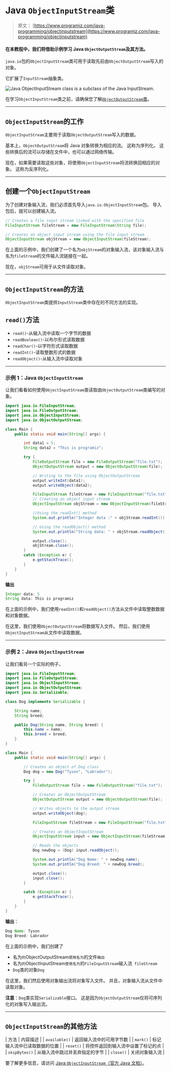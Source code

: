 # Java `ObjectInputStream`类

> 原文： [https://www.programiz.com/java-programming/objectinputstream](https://www.programiz.com/java-programming/objectinputstream)

#### 在本教程中，我们将借助示例学习 Java `ObjectOutputStream`及其方法。

`java.io`包的`ObjectInputStream`类可用于读取先前由`ObjectOutputStream`写入的对象。

它扩展了`InputStream`抽象类。

![Java ObjectInputStream class is a subclass of the Java InputStream.](img/da1447825195bd00849a7ce93f982a90.png "Java ObjectInputStream Class")

在学习`ObjectInputStream`类之前，请确保您了解[`ObjectOutputStream`类](/java-programming/objectoutputstream "Java ObjectOutputStream Class")。

* * *

## `ObjectInputStream`的工作

`ObjectInputStream`主要用于读取`ObjectOutputStream`写入的数据。

基本上，`ObjectOutputStream`将 Java 对象转换为相应的流。 这称为序列化。 这些转换后的流可以存储在文件中，也可以通过网络传输。

现在，如果需要读取这些对象，将使用`ObjectInputStream`将流转换回相应的对象。 这称为反序列化。

* * *

## 创建一个`ObjectInputStream`

为了创建对象输入流，我们必须首先导入`java.io.ObjectInputStream`包。 导入包后，就可以创建输入流。

```java
// Creates a file input stream linked with the specified file
FileInputStream fileStream = new FileInputStream(String file);

// Creates an object input stream using the file input stream
ObjectInputStream objStream = new ObjectInputStream(fileStream); 
```

在上面的示例中，我们创建了一个名为`objStream`的对象输入流，该对象输入流与名为`fileStream`的文件输入流链接在一起。

现在，`objStream`可用于从文件读取对象。

* * *

## `ObjectInputStream`的方法

`ObjectInputStream`类提供`InputStream`类中存在的不同方法的实现。

## `read()`方法

*   `read()`-从输入流中读取一个字节的数据
*   `readBoolean()`-以布尔形式读取数据
*   `readChar()`-以字符形式读取数据
*   `readInt()`-读取整数形式的数据
*   `readObject()`-从输入流中读取对象

* * *

### 示例 1：Java `ObjectInputStream`

让我们看看如何使用`ObjectInputStream`类读取由`ObjectOutputStream`类编写的对象。

```java
import java.io.FileInputStream;
import java.io.FileOutputStream;
import java.io.ObjectInputStream;
import java.io.ObjectOutputStream;

class Main {
    public static void main(String[] args) {

        int data1 = 5;
        String data2 = "This is programiz";

        try {
            FileOutputStream file = new FileOutputStream("file.txt");
            ObjectOutputStream output = new ObjectOutputStream(file);

            // Writing to the file using ObjectOutputStream
            output.writeInt(data1);
            output.writeObject(data2);

            FileInputStream fileStream = new FileInputStream("file.txt");
            // Creating an object input stream
            ObjectInputStream objStream = new ObjectInputStream(fileStream);

            //Using the readInt() method
            System.out.println("Integer data :" + objStream.readInt());

            // Using the readObject() method
            System.out.println("String data: " + objStream.readObject());

            output.close();
            objStream.close();
        }
        catch (Exception e) {
            e.getStackTrace();
        }
    }
} 
```

**输出**

```java
Integer data: 5
String data: This is programiz 
```

在上面的示例中，我们使用`readInt()`和`readObject()`方法从文件中读取整数数据和对象数据。

在这里，我们使用`ObjectOutputStream`将数据写入文件。 然后，我们使用`ObjectInputStream`从文件中读取数据。

* * *

### 示例 2：Java `ObjectInputStream`

让我们看另一个实际的例子，

```java
import java.io.FileInputStream;
import java.io.FileOutputStream;
import java.io.ObjectInputStream;
import java.io.ObjectOutputStream;
import java.io.Serializable;

class Dog implements Serializable {

    String name;
    String breed;

    public Dog(String name, String breed) {
        this.name = name;
        this.breed = breed;
    }
}

class Main {
    public static void main(String[] args) {

        // Creates an object of Dog class
        Dog dog = new Dog("Tyson", "Labrador");

        try {
            FileOutputStream file = new FileOutputStream("file.txt");

            // Creates an ObjectOutputStream
            ObjectOutputStream output = new ObjectOutputStream(file);

            // Writes objects to the output stream
            output.writeObject(dog);

            FileInputStream fileStream = new FileInputStream("file.txt");

            // Creates an ObjectInputStream
            ObjectInputStream input = new ObjectInputStream(fileStream);

            // Reads the objects
            Dog newDog = (Dog) input.readObject();

            System.out.println("Dog Name: " + newDog.name);
            System.out.println("Dog Breed: " + newDog.breed);

            output.close();
            input.close();
        }

        catch (Exception e) {
            e.getStackTrace();
        }
    }
} 
```

**输出**：

```java
Dog Name: Tyson
Dog Breed: Labrador 
```

在上面的示例中，我们创建了

*   名为`的`ObjectOutputStream`使用名为`的文件`输出`
*   名为`的`ObjectInputStream`使用名为`的`FileInputStream`输入流` fileStream`
*   `Dog`类的对象`Dog`

在这里，我们然后使用对象输出流将对象写入文件。 并且，对象输入流从文件中读取对象。

**注意**：`Dog`类实现`Serializable`接口。 这是因为`ObjectOutputStream`仅将可序列化的对象写入输出流。

* * *

## `ObjectInputStream`的其他方法

| 方法 | 内容描述 |
| `available()` | 返回输入流中的可用字节数 |
| `mark()` | 标记输入流中已读取数据的位置 |
| `reset()` | 将控件返回到输入流中设置了标记的点 |
| `skipBytes()` | 从输入流中跳过并丢弃指定的字节 |
| `close()` | 关闭对象输入流 |

要了解更多信息，请访问 [Java `ObjectInputStream`（官方 Java 文档）](https://docs.oracle.com/javase/7/docs/api/java/io/ObjectInputStream.html "Java ObjectInputStream (official Java documentation)")。